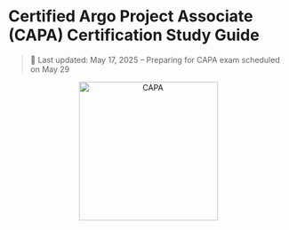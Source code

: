 # Certified Argo Project Associate (CAPA) Certification Study Guide

> 📌 Last updated: May 17, 2025 – Preparing for CAPA exam scheduled on May 29

<p align="center">
  <img src="./../../img/argo_associate.png" alt="CAPA" width="250"/>
</p>